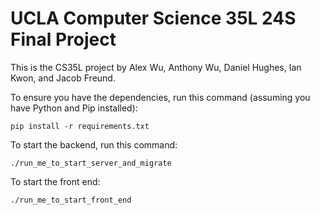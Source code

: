 # UCLA Computer Science 35L 24S Final Project

This is the CS35L project by Alex Wu, Anthony Wu, Daniel Hughes, Ian Kwon, and Jacob Freund.

To ensure you have the dependencies, run this command (assuming you have Python and Pip installed):
```
pip install -r requirements.txt
```

To start the backend, run this command:
```
./run_me_to_start_server_and_migrate
```

To start the front end:
```
./run_me_to_start_front_end
```

